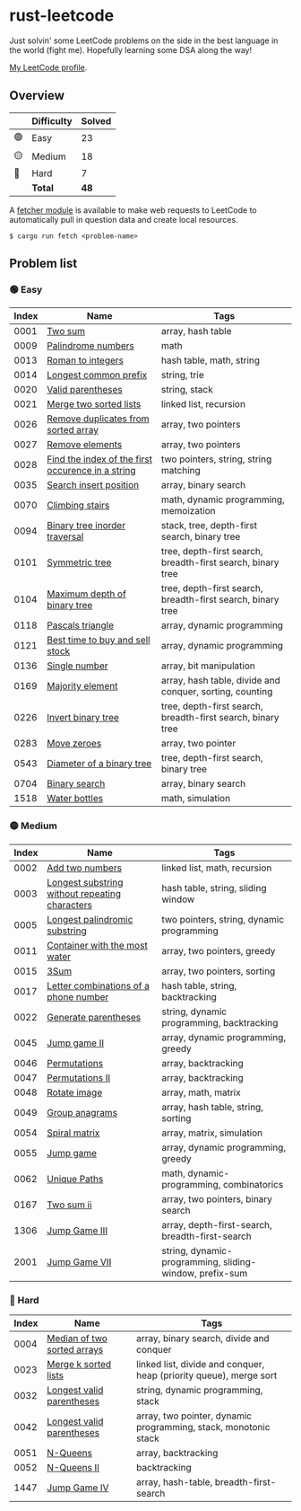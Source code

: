 # rust-leetcode

Just solvin' some LeetCode problems on the side in the best language in the
world (fight me). Hopefully learning some DSA along the way!

[My LeetCode profile](https://leetcode.com/u/BenZeen/).

## Overview

|     | Difficulty | Solved |
| --- | ---------- | ------ |
| 🟢  | Easy       | 23     |
| 🟡  | Medium     | 18     |
| 🔴  | Hard       | 7      |
|     | **Total**  | **48** |
A
[fetcher module](https://github.com/BenDeJonge/rust-leetcode/tree/main/src/fetcher)
is available to make web requests to LeetCode to automatically pull in question
data and create local resources.

```
$ cargo run fetch <problem-name>
```

## Problem list

### 🟢 Easy

| Index | Name                                                                                                                                   | Tags                                                        |
| ----- | -------------------------------------------------------------------------------------------------------------------------------------- | ----------------------------------------------------------- |
| 0001  | [Two sum](https://leetcode.com/problems/two-sum/)                                                                                      | array, hash table                                           |
| 0009  | [Palindrome numbers](https://leetcode.com/problems/palindrome-number/)                                                                 | math                                                        |
| 0013  | [Roman to integers](https://leetcode.com/problems/roman-to-integer/)                                                                   | hash table, math, string                                    |
| 0014  | [Longest common prefix](https://leetcode.com/problems/longest-common-prefix/)                                                          | string, trie                                                |
| 0020  | [Valid parentheses](https://leetcode.com/problems/valid-parentheses/)                                                                  | string, stack                                               |
| 0021  | [Merge two sorted lists](https://leetcode.com/problems/merge-two-sorted-lists/)                                                        | linked list, recursion                                      |
| 0026  | [Remove duplicates from sorted array](https://leetcode.com/problems/merge-two-sorted-lists/)                                           | array, two pointers                                         |
| 0027  | [Remove elements](https://leetcode.com/problems/remove-element/)                                                                       | array, two pointers                                         |
| 0028  | [Find the index of the first occurence in a string](https://leetcode.com/problems/find-the-index-of-the-first-occurrence-in-a-string/) | two pointers, string, string matching                       |
| 0035  | [Search insert position](https://leetcode.com/problems/search-insert-position/)                                                        | array, binary search                                        |
| 0070  | [Climbing stairs](https://leetcode.com/problems/climbing-stairs/)                                                                      | math, dynamic programming, memoization                      |
| 0094  | [Binary tree inorder traversal](https://leetcode.com/problems/binary-tree-inorder-traversal/)                                          | stack, tree, depth-first search, binary tree                |
| 0101  | [Symmetric tree](https://leetcode.com/problems/symmetric-tree/)                                                                        | tree, depth-first search, breadth-first search, binary tree |
| 0104  | [Maximum depth of binary tree](https://leetcode.com/problems/maximum-depth-of-binary-tree/)                                            | tree, depth-first search, breadth-first search, binary tree |
| 0118  | [Pascals triangle](https://leetcode.com/problems/pascals-triangle/)                                                                    | array, dynamic programming                                  |
| 0121  | [Best time to buy and sell stock](https://leetcode.com/problems/best-time-to-buy-and-sell-stock/)                                      | array, dynamic programming                                  |
| 0136  | [Single number](https://leetcode.com/problems/single-number/)                                                                          | array, bit manipulation                                     |
| 0169  | [Majority element](https://leetcode.com/problems/majority-element/)                                                                    | array, hash table, divide and conquer, sorting, counting    |
| 0226  | [Invert binary tree](https://leetcode.com/problems/invert-binary-tree/)                                                                | tree, depth-first search, breadth-first search, binary tree |
| 0283  | [Move zeroes](https://leetcode.com/problems/move-zeroes/)                                                                              | array, two pointer                                          |
| 0543  | [Diameter of a binary tree](https://leetcode.com/problems/diameter-of-a-binary-tree/)                                                  | tree, depth-first search, binary tree                       |
| 0704  | [Binary search](https://leetcode.com/problems/binary-search/)                                                                          | array, binary search                                        |
| 1518  | [Water bottles](https://leetcode.com/problems/water-bottles/)                                                                          | math, simulation                                            |

### 🟡 Medium

| Index | Name                                                                                                                            | Tags                                            |
| ----- | ------------------------------------------------------------------------------------------------------------------------------- | ----------------------------------------------- |
| 0002  | [Add two numbers](https://leetcode.com/problems/add-two-numbers/)                                                               | linked list, math, recursion                    |
| 0003  | [Longest substring without repeating characters](https://leetcode.com/problems/longest-substring-without-repeating-characters/) | hash table, string, sliding window              |
| 0005  | [Longest palindromic substring](https://leetcode.com/problems/longest-palindromic-substring/)                                   | two pointers, string, dynamic programming       |
| 0011  | [Container with the most water](https://leetcode.com/problems/container-with-most-water/)                                       | array, two pointers, greedy                     |
| 0015  | [3Sum](https://leetcode.com/problems/3sum/)                                                                                     | array, two pointers, sorting                    |
| 0017  | [Letter combinations of a phone number](https://leetcode.com/problems/letter-combinations-of-a-phone-number/)                   | hash table, string, backtracking                |
| 0022  | [Generate parentheses](https://leetcode.com/problems/generate-parentheses/)                                                     | string, dynamic programming, backtracking       |
| 0045  | [Jump game II](https://leetcode.com/problems/jump-game-ii/)                                                                     | array, dynamic programming, greedy              |
| 0046  | [Permutations](https://leetcode.com/problems/permutations/)                                                                     | array, backtracking                             |
| 0047  | [Permutations II](https://leetcode.com/problems/permutations-ii/)                                                               | array, backtracking                             |
| 0048  | [Rotate image](https://leetcode.com/problems/rotate-image/)                                                                     | array, math, matrix                             |
| 0049  | [Group anagrams](https://leetcode.com/problems/group-anagrams/)                                                                 | array, hash table, string, sorting              |
| 0054  | [Spiral matrix](https://leetcode.com/problems/spiral-matrix/)                                                                   | array, matrix, simulation                       |
| 0055  | [Jump game](https://leetcode.com/problems/jump-game/)                                                                           | array, dynamic programming, greedy              |
| 0062 | [Unique Paths](https://leetcode.com/problems/unique-paths/) | math, dynamic-programming, combinatorics |
| 0167  | [Two sum ii](https://leetcode.com/problems/two-sum-ii-input-array-is-sorted/)                                                   | array, two pointers, binary search              |
| 1306  | [Jump Game III](https://leetcode.com/problems/jump-game-iii/)                                                                   | array, depth-first-search, breadth-first-search |
| 2001 | [Jump Game VII](https://leetcode.com/problems/jump-game-vii/) | string, dynamic-programming, sliding-window, prefix-sum |

### 🔴 Hard

| Index | Name                                                                                      | Tags                                                               |
| ----- | ----------------------------------------------------------------------------------------- | ------------------------------------------------------------------ |
| 0004  | [Median of two sorted arrays](https://leetcode.com/problems/median-of-two-sorted-arrays/) | array, binary search, divide and conquer                           |
| 0023  | [Merge k sorted lists](https://leetcode.com/problems/merge-k-sorted-lists/)               | linked list, divide and conquer, heap (priority queue), merge sort |
| 0032  | [Longest valid parentheses](https://leetcode.com/problems/longest-valid-parentheses/)     | string, dynamic programming, stack                                 |
| 0042  | [Longest valid parentheses](https://leetcode.com/problems/trapping-rain-water/)           | array, two pointer, dynamic programming, stack, monotonic stack    |
| 0051  | [N-Queens](https://leetcode.com/problems/n-queens/)                                       | array, backtracking                                                |
| 0052  | [N-Queens II](https://leetcode.com/problems/n-queens-ii/)                                 | backtracking                                                       |
| 1447 | [Jump Game IV](https://leetcode.com/problems/jump-game-iv/) | array, hash-table, breadth-first-search |
